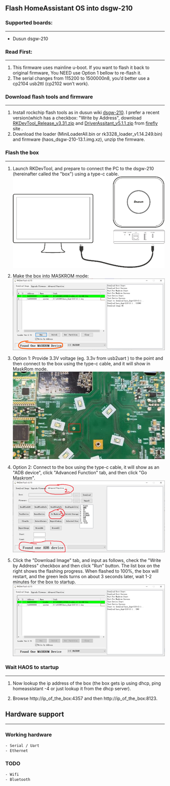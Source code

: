 ## Flash HomeAssistant OS into dsgw-210



### Supported boards:
---
- Dusun dsgw-210


### Read First:
---
1. This firmware uses mainline u-boot. If you want to flash it back to original firmware, You NEED use Option 1 bellow to re-flash it.
2. The serial changes from 115200 to 1500000n8, you’d better use a cp2104 usb2ttl (cp2102 won’t work).


### Download flash tools and firmware
---
1. Install rockchip flash tools as in dusun wiki [dsgw-210](https://wiki.dusuniot.com/iot_gateway_with_applications/dsgw-210-rk3328-home-assistant-gateway/quick-start-guide). I prefer a recent version(which has a checkbox: "Write by Address", download [RKDevTool_Release_v3.31.zip](https://download.t-firefly.com/product/Board/RK3588/Tool/Window/RKDevTool_Release_v3.31.zip) and [DriverAssitant_v5.1.1.zip](https://download.t-firefly.com/product/Board/RK3588/Tool/Window/DriverAssitant_v5.1.1.zip) from [firefly](https://www.t-firefly.com/doc/download/183.html) site .
2. Download the loader (MiniLoaderAll.bin or rk3328_loader_v1.14.249.bin) and firmware (haos_dsgw-210-13.1.img.xz), unzip the firmware.


### Flash the box
---
1. Launch RKDevTool, and prepare to connect the PC to the dsgw-210 (hereinafter called the "box") using a type-c cable.
 ![picture of diy usb dongle](../res/dsgw-210-5.png)
2. Make the box into MASKROM mode:
 ![picture of diy usb dongle](../res/dsgw-210-1.png)
3. Option 1: Provide 3.3V voltage (eg. 3.3v from usb2uart ) to the point and then connect to the box using the type-c cable, and it will show in MaskRom mode.
  ![picture of diy usb dongle](../res/dsgw-210-2.jpg)

4. Option 2: Connect to the box using the type-c cable, it will show as an "ADB device", click "Advanced Function" tab, and then click "Go Maskrom". 
   ![picture of diy usb dongle](../res/dsgw-210-3.png)
5. Click the "Download Image" tab, and input as follows, check the "Write by Address" checkbox and then click "Run" button. The list box on the right shows the flashing progress. When flashed to 100%, the box will restart, and the green leds turns on about 3 seconds later, wait 1-2 minutes for the box to startup.
  ![picture of diy usb dongle](../res/dsgw-210-4.png)
 

### Wait HAOS to startup
---
1. Now lookup the ip address of the box (the box gets ip using dhcp, ping homeassistant -4 or just lookup it from the dhcp server).

2. Browse http://ip_of_the_box:4357 and then http://ip_of_the_box:8123.


## Hardware support
---
### Working hardware
    - Serial / Uart
    - Ethernet

### TODO
    - Wifi
    - Bluetooth
	

